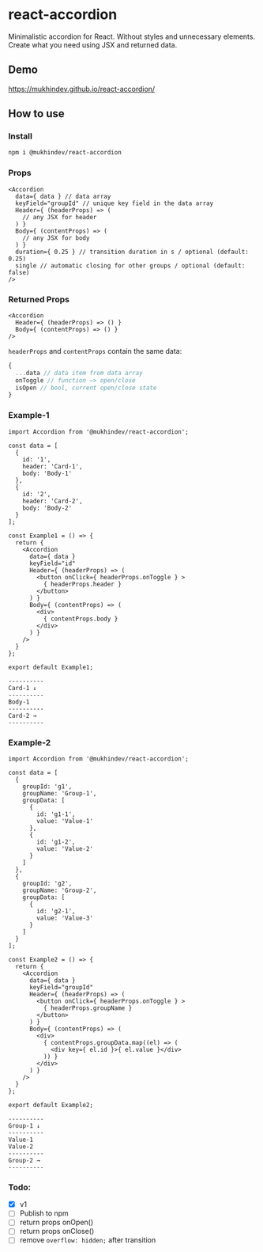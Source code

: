 # react-accordion

Minimalistic accordion for React. Without styles and unnecessary elements. Create what you need using JSX and returned data.

## Demo

https://mukhindev.github.io/react-accordion/

## How to use

### Install

```bash
npm i @mukhindev/react-accordion
```


### Props

```JSX
<Accordion
  data={ data } // data array
  keyField="groupId" // unique key field in the data array
  Header={ (headerProps) => (
    // any JSX for header
  ) }
  Body={ (contentProps) => (
    // any JSX for body
  ) }
  duration={ 0.25 } // transition duration in s / optional (default: 0.25)
  single // automatic closing for other groups / optional (default: false)
/>
```

### Returned Props
```JSX
<Accordion
  Header={ (headerProps) => () }
  Body={ (contentProps) => () }
/>
```

`headerProps` and `contentProps` contain the same data:

```javascript
{
  ...data // data item from data array
  onToggle // function —> open/close
  isOpen // bool, сurrent open/close state
}
```


### Example-1

```JSX
import Accordion from '@mukhindev/react-accordion';

const data = [
  {
    id: '1',
    header: 'Card-1',
    body: 'Body-1'
  },
  {
    id: '2',
    header: 'Card-2',
    body: 'Body-2'
  }
];

const Example1 = () => {
  return {
    <Accordion
      data={ data }
      keyField="id"
      Header={ (headerProps) => (
        <button onClick={ headerProps.onToggle } >
          { headerProps.header }
        </button>
      ) }
      Body={ (contentProps) => (
        <div>
          { contentProps.body }
        </div>
      ) }
    />
  }
};

export default Example1;
```

```
----------
Card-1 ↓
----------
Body-1 
----------
Card-2 →
----------
```


### Example-2

```JSX
import Accordion from '@mukhindev/react-accordion';

const data = [
  {
    groupId: 'g1',
    groupName: 'Group-1',
    groupData: [
      {
        id: 'g1-1',
        value: 'Value-1'
      },
      {
        id: 'g1-2',
        value: 'Value-2'
      }
    ]
  },
  {
    groupId: 'g2',
    groupName: 'Group-2',
    groupData: [
      {
        id: 'g2-1',
        value: 'Value-3'
      }
    ]
  }
];

const Example2 = () => {
  return {
    <Accordion
      data={ data }
      keyField="groupId"
      Header={ (headerProps) => (
        <button onClick={ headerProps.onToggle } >
          { headerProps.groupName }
        </button>
      ) }
      Body={ (contentProps) => (
        <div>
          { contentProps.groupData.map((el) => (
            <div key={ el.id }>{ el.value }</div>
          )) }
        </div>
      ) }
    />
  }
};

export default Example2;
```

```
----------
Group-1 ↓
----------
Value-1 
Value-2
----------
Group-2 →
----------
```

### Todo:

- [x] v1
- [ ] Publish to npm
- [ ] return props onOpen()
- [ ] return props onClose()
- [ ] remove `overflow: hidden;` after transition
